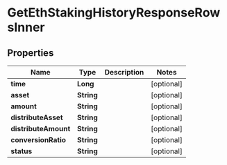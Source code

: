 

# GetEthStakingHistoryResponseRowsInner


## Properties

| Name | Type | Description | Notes |
|------------ | ------------- | ------------- | -------------|
|**time** | **Long** |  |  [optional] |
|**asset** | **String** |  |  [optional] |
|**amount** | **String** |  |  [optional] |
|**distributeAsset** | **String** |  |  [optional] |
|**distributeAmount** | **String** |  |  [optional] |
|**conversionRatio** | **String** |  |  [optional] |
|**status** | **String** |  |  [optional] |



